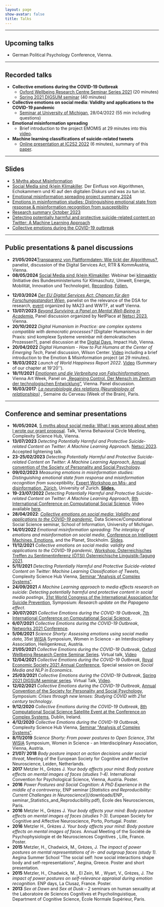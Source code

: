 ```yaml
---
layout: page
show-avatar: false
title: Talks
---
```


---

## Upcoming talks

- German Political Psychology Conference, Vienna. 

---

## Recorded talks

* **Collective emotions during the COVID-19 Outbreak**
    - [Oxford Wellbeing Research Centre Seminar Series 2021](https://www.youtube.com/watch?v=d953J1vcH4s) (20 minutes)
    - [Spring 2021 DIGSUM seminar](https://www.youtube.com/watch?v=CLC4ga-H1r0) (40 minutes)
* **Collective emotions on social media: Validity and applications to the COVID-19 pandemic**
    - [Seminar at University of Michigan](https://www.youtube.com/watch?v=EUnLJoGj-3k&list=PLZFSaKAB4aZgLbocQT0_vv7Qn-bZfNcm3&index=36), 28/04/2022 (55 min including questions) 
* **Emotional misinformation spreading**
    - Brief introduction to the project EMOMIS at 29 minutes into this [video](https://www.wilsoncenter.org/event/digital-humanism-how-put-humans-center-emerging-tech).
* **Machine learning classifications of suicide-related tweets**
    - [Online presentation at IC2S2 2022](https://www.youtube.com/watch?v=UykKQYPM1Kw) (6 minutes), summary of this [paper](https://arxiv.org/abs/2112.04796). 

___

## Slides

* [5 Myths about Misinformation](https://hannahmetzler.eu/misinfomyths)
* [Social Media sind (k)ein Klimakiller](https://hannahmetzler.eu/klimaaktiv/). Der Einfluss von Algorithmen, Echokammern und KI auf den digitalen Diskurs und was zu tun ist.
* [Emotional misinformation spreading project summary 2024](https://hannahmetzler.eu/emomis_update_2024)
* [Emotions in misinformation studies: Distinguishing emotional state from response & misinformation recognition from susceptibility](https://hannahmetzler.eu/measuring_emo_misinfo)
* [Research summary October 2023](https://hannahmetzler.eu/HMResearchSummary/)
* [Detecting potentially harmful and protective suicide-related content on Twitter: A Machine Learning Approach](https://docs.google.com/presentation/d/1vV7wrQEwGvqy3cxezww-tLXwgPHRVaGFiin3f-goDm4/edit?usp=sharing)
* [Collective emotions during the COVID-19 outbreak](https://docs.google.com/presentation/d/1u8FJz2cpFbVUZ_UMsUqq_EyU9QNh2mAcTY_Q5J6j3eI/edit?usp=sharing)

---

## Public presentations & panel discussions

- **21/05/2024**[Transparenz von Plattformdaten: Wie tickt der Algorithmus?](https://www.rtr.at/medien/aktuelles/veranstaltungen/Veranstaltungen/2024/DSA-veranstaltung_2105.html), panelist, discussion of the Digital Services Act, RTR & KommAustria, Vienna. 
- **08/05/2024** [Social Media sind (k)ein Klimakiller](https://www.klimaaktiv.at/service/veranstaltungen/Allgemein/webinar-social-media.html). Webinar bei [klimaaktiv](https://www.klimaaktiv.at/bildung/klimadialog/webinare.html) (Initiative des Bundesministeriums für Klimaschutz, Umwelt, Energie, Mobilität, Innovation und Technologie), [Recording](https://www.klimaaktiv.at/bildung/klimadialog/webinare.html). [Folien.](https://hannahmetzler.eu/klimaaktiv/)
* **12/03/2024** [_Der EU Digital Services Act: Chancen für den Forschungsstandort Wien_](https://wwtf.at/veranstaltung-der-eu-digital-services-act-chancen-fuer-den-forschungsstandort-wien/), panelist on the relevance of the DSA for research,  [event](https://www.linkedin.com/events/7158804834106671105/comments/) organized by MA23 and WWTF, at waff Vienna.
* **13/07/2023** [_Beyond Surviving: a Panel on Mental Well-Being in Academia._](https://sites.google.com/view/netplace/panelsnetsci2023/2nd-day) Panel discussion organized by NetPlace at [Netsci 2023](https://netsci2023.wixsite.com/netsci2023), Vienna. 
* **20/10/2022** _Digital Humanism in Practice: are complex systems compatible with democratic processes?_ [Digitaler Humanismus in der Praxis: sind komplexe Systeme vereinbar mit demokratischen Prozessen?], panel discussion at the [Digital Days](https://community.digitalcity.wien), Impact Hub, Vienna. 
* **20/04/2022** _Digital Humanism - How to Put Humans at the Center of Emerging Tech_, Panel discussion, Wilson Center. [Video](https://www.wilsoncenter.org/event/digital-humanism-how-put-humans-center-emerging-tech) including a brief introduction to the Emotion & Misinformation project (at 29 minutes). 
* **18/03/2022** _Launch of World Happiness Report 2022_. [Video](https://www.youtube.com/watch?v=B8fejAwQivg) (Summary of our chapter at 19'20'').
* **18/11/2021** [_Emotionen und die Verbreitung von Falschinformationen_](http://hannahmetzler.eu/viennaartweek/), Vienna Art Week, Panel on [„Regaining Control. Der Mensch im Zentrum der technologischen Entwicklung“](https://www.viennaartweek.at/de/program/losing-control-line-up/), Vienna. Panel discussion.
* **16/03/2017**: [_La neurobiologie des relations (Neurobiology of relationships)_](/downloads/Semaine_du_cerveau_ENP_2017_neurobiology_relationships.pdf) , Semaine du Cerveau (Week of the Brain), Paris.


---

## Conference and seminar presentations

* **16/05/2024**, [5 myths about social media: What I was wrong about when I wrote our grant proposal](https://hannahmetzler.eu/misinfomyths). Talk, Vienna Behavioral Circle Meeting, Complexity Science Hub, Vienna.
* **13/07/2023** _Detecting Potentially Harmful and Protective Suicide-related Content on Twitter: A Machine Learning Approach._ [Netsci 2023](https://netsci2023.wixsite.com/netsci2023). Accepted lightening talk.
* **23-25/02/2023** _Detecting Potentially Harmful and Protective Suicide-related Content on Twitter: A Machine Learning Approach_, [Annual convention of the Society of Personality and Social Psychology](https://spsp.org/). 
* **09/02/2023** _Measuring emotions in misinformation studies: Distinguishing emotional state from response and misinformation recognition from susceptibility_, [Expert Workshop on Mis- and disinformation, Zürich](https://www.disinformation-project.com/activties), University of Zurich. [**Slides.**](http://hannahmetzler.eu/measuring_emo_misinfo)
* **19-23/07/2022** _Detecting Potentially Harmful and Protective Suicide-related Content on Twitter: A Machine Learning Approach_, [8th International Conference on Computational Social Science](https://www.ic2s2.org). Video available [here](https://www.youtube.com/watch?v=UykKQYPM1Kw). 
* **28/04/2022**: [_Collective emotions on social media: Validity and applications to the COVID-19 pandemic_](https://www.si.umich.edu/about-umsi/events/data-science/computational-social-science-seminar-hannah-metzler), Data Science/Computational Social Science seminar, School of Information, University of Michigan. 
* **14/01/2022** _Emotional misinformation spreading: The interplay of emotions and misinformation on social media_, [Conference on Intelligent Machines, Emotions](https://hopin.com/events/intelligentmachinesemotionsourplanet#schedule), and the Planet, Stockholm. [Slides](https://hannahmetzler.eu/emomis_stockholm/).
* **11/12/2021** _Collective emotions on social media: validity and applications to the COVID-19 pandemic_, [Workshop: Österreichisches Treffen zu Sentimentinferenz (ÖTSI) Österreichische Linguistik-Tagung 2021](https://evsl.univie.ac.at/digital-philology/oesterreichisches-treffen-zu-sentimentinferenz-oetsi/). 
* **5/11/2021** _Detecting Potentially Harmful and Protective Suicide-related Content on Twitter: Machine Learning Classification of Tweets_, Complexity Science Hub Vienna, [Seminar "Analysis of Complex Systems"](https://www.csh.ac.at/event/webtalk-hannah-metzler-machine-learning-for-media-effects-research-on-suicide/). 
* **24/09/2021** _A Machine Learning approach to media effects research on suicide: Detecting potentially harmful and protective content in social media postings_, [31st World Congress of the International Association for Suicide Prevention](https://www.iasp.info/goldcoast2021/), Symposium: _Research update on the Papageno effect_.  
* **30/07/2021** _Collective Emotions during the COVID-19 Outbreak_, [7th International Conference on Computational Social Science ](https://ic2s2-2021.ethz.ch/). 
* **6/07/2021** _Collective Emotions during the COVID-19 Outbreak_, [Networks 2021 Conference](https://networks2021.net).  
* **5/06/2021** _Science Shorty: Assessing emotions using social media data_, 35st [WISIA](http://www.wisia.at) Symposium, Women in Science - an Interdisciplinary Association, Heiligenkreuz, Austria.
* **21/05/2021** _Collective Emotions during the COVID-19 Outbreak_, [Oxford Wellbeing Research Centre Seminar Series](https://wellbeing.hmc.ox.ac.uk/seminars). Virtual talk, [Video](https://www.youtube.com/watch?v=d953J1vcH4s)
* **12/04/2021** _Collective Emotions during the COVID-19 Outbreak_, [Royal Economic Society 2021 Annual Conference](https://editorialexpress.com/conference/RES2021/program/RES2021.html), Special session on _Social Media and NLP in Economics_. 
* **25/03/2021** _Collective Emotions during the COVID-19 Outbreak_, [Spring 2021 DIGSUM seminar series](https://www.digsum.org/digzoom). Virtual Talk, [Video](https://www.youtube.com/watch?v=CLC4ga-H1r0).  
* **12/02/2021** _Collective Emotions during the COVID-19 Outbreak_, [Annual Convention of the Society for Personality and Social Psychology](https://meeting.spsp.org), Symposium: _Crises through new lenses: Studying COVID with 21st century technology_.  
* **9/12/2020** _Collective Emotions during the COVID-19 Outbreak_, [8th Computational Social Science Satellite Event at the Conference on Complex Systems](https://sites.google.com/view/css-ccs20), Dublin, Ireland. 
* **4/12/2020** _Collective Emotions during the COVID-19 Outbreak_, Complexity Science Hub Vienna, [Seminar "Analysis of Complex Systems"](https://www.csh.ac.at/event/csh-virtual-talk-by-hannah-metzler-collective-emotions-during-the-covid-19-outbreak/).  
* **8/11/2019** _Science Shorty: From power postures to Open Science_, 31st [WISIA](http://www.wisia.at) Symposium, Women in Science - an Interdisciplinary Association, Vienna, Austria.
* **21/07/ 2018** _Body posture impact on action decisions under social threat_, Meeting of the European Society for Cognitive and Affective Neuroscience, Leiden, Netherlands. 
* **2017** Metzler H., Grèzes J. _Your body affects your mind: Body posture effects on mental images of faces (studies 1-4)._ International Convention for Psychological Science, Vienna, Austria. Poster. 
* **2016** _Power Postures and Social Cognition: A PhD Experience in the middle of a controversy_, ENP seminar [_Statistics and Reproducibility: Current Challenges in Neuroscience_](/downloads/ENP_ seminar_Statistics_and_Reproducibility.pdf), École des Neurosciences, Paris. 
* **2016** Metzler H., Grèzes J. _Your body affects your mind: Body posture effects on mental images of faces (studies 1-3)._ European Society for Cognitive and Affective Neuroscience, Porto, Portugal. Poster.
* **2016** Metzler H., Grèzes J.  _Your body affects your mind: Body posture effects on mental images of faces._ Annual Meeting of the Société de Psychophysiologie et de Neurosciences Cognitives , Lille, France. Poster. 
* **2015** Metzler, H., Chadwick, M., Grèzes, J. _The impact of power postures on mental representations of in- and outgroup faces (study 1)._ Aegina Summer School "The social self: how social interactions shape body and self-representations", Aegina, Greece. Poster and short presentation.
* **2015** Metzler, H., Chadwick, M. , El Zein, M. , Wyart, V., Grèzes, J. _The impact of power postures on self-relevance appraisal during emotion recognition._ ENP days, La Clusaz, France. Poster.
* **2013** _Sex at Dawn_ and _Sex at Dusk_ – 2 seminars on human sexuality at the Laboratoire de Sciences Cognitives et Psycholinguistique, Department of Cognitive Science, École Normale Supérieur, Paris. 
